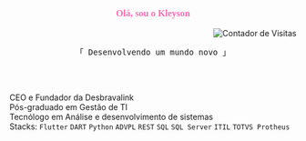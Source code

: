 <link href="https://fonts.googleapis.com/css2?family=Dancing+Script:wght@700&display=swap" rel="stylesheet">

<div align="center">
  <h3 style="color:#FF69B4; font-family:Cursive;">Olá, sou o Kleyson</h3>
  <p align="right">
    <img src="https://komarev.com/ghpvc/?username=kleysongomes&color=000000&style=flat-square" alt="Contador de Visitas" />
  </p>
</div>

<p align="center"> 
  <samp>
    「 Desenvolvendo um mundo novo 」
    <br>
  </samp>
  
</p>
<br>
<br> 

 CEO e Fundador da Desbravalink <br>
 Pós-graduado em Gestão de TI <br>
 Tecnólogo em Análise e desenvolvimento de sistemas <br>
 Stacks: `Flutter` `DART` `Python` `ADVPL` `REST` `SQL` `SQL Server` `ITIL` `TOTVS Protheus`
</div>
